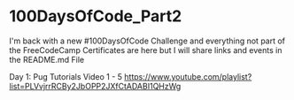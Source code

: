 # 100DaysOfCode_Part2
I'm back with a new #100DaysOfCode Challenge and everything not part of the FreeCodeCamp Certificates are here but I will share links and events in the README.md File

Day 1:  Pug Tutorials Video 1 - 5
        https://www.youtube.com/playlist?list=PLVvjrrRCBy2JbOPP2JXfCtADABI1QHzWg
